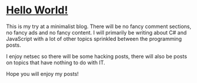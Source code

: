 # [Hello World!](--href--)

This is my try at a minimalist blog. There will be no fancy comment sections, no fancy ads and no fancy
content. I will primarily be writing about C# and JavaScript with a lot of other topics sprinkled between 
the programming posts. 

I enjoy netsec so there will be some hacking posts, there will also be posts on topics that have nothing to do with IT.

Hope you will enjoy my posts!
